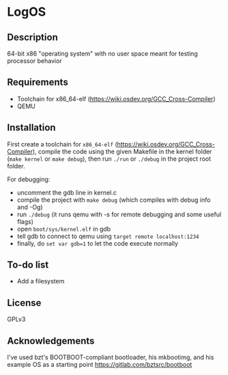 # LogOS

## Description
64-bit x86 "operating system" with no user space meant for testing processor behavior

## Requirements
- Toolchain for x86_64-elf (https://wiki.osdev.org/GCC_Cross-Compiler)
- QEMU

## Installation
First create a toolchain for `x86_64-elf` (https://wiki.osdev.org/GCC_Cross-Compiler), compile the code using the given Makefile in the kernel folder (`make kernel` or `make debug`), then run `./run` or `./debug` in the project root folder.

For debugging: 
- uncomment the gdb line in kernel.c
- compile the project with `make debug` (which compiles with debug info and -Og)
- run `./debug` (it runs qemu with -s for remote debugging and some useful flags)
- open `boot/sys/kernel.elf` in gdb
- tell gdb to connect to qemu using `target remote localhost:1234`
- finally, do `set var gdb=1` to let the code execute normally

## To-do list
- Add a filesystem

## License
GPLv3

## Acknowledgements
I've used bzt's BOOTBOOT-compliant bootloader, his mkbootimg, and his example OS as a starting point
https://gitlab.com/bztsrc/bootboot